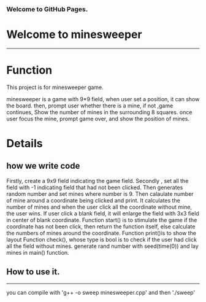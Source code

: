 ### Welcome to GitHub Pages.
# Welcome to minesweeper 
-----------------------------------------------------------------------------------------------
# Function
This project is for minesweeper game. 

minesweeper is a game with 9*9 field, when user set a position, it can show the board.
then, prompt user whether there is a mine, if not ,game continues, Show the number of mines in the surrounding 8 squares.
once user focus the mine, prompt game over, and show the position of mines.
# Details
## how we write code
Firstly, create a 9x9 field indicating the game field. 
Secondly , set all the field with -1 indicating field that had not been clicked.
Then  generates random number and set mines where number is 9. 
Then calaulate number of mine around a coordinate being clicked and print.
It calculates the number of mines and when the user click all the coordinate without mine, the user wins.
If user click a blank field, it will enlarge the field with 3x3 field in center of blank coordinate.
Function start() is to stimulate the game if the coordinate has not been click, then return the function itself,
else calculate the numbers of mines around the coordinate.
Function print()is to show the layout 
Function check(), whose type is bool is to check if the user had click all the field without mines.
 generate rand number with seed(time(0)) and lay mines in main() function.

## How to use it.
------------------------------------------------------------------------------------------------
you can compile with 'g++ -o sweep minesweeper.cpp' and then './sweep'
